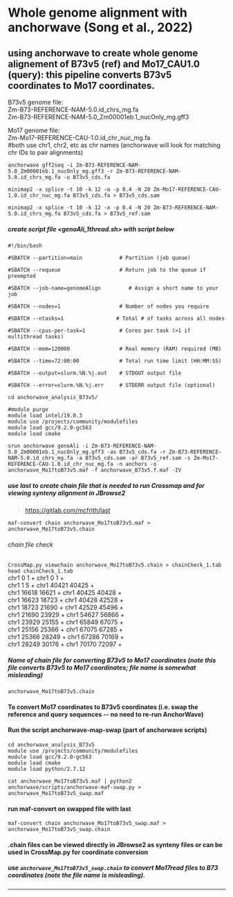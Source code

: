 # Whole genome alignment with anchorwave (Song et al., 2022)

## using anchorwave to create whole genome alignement of B73v5 (ref) and Mo17_CAU1.0 (query): this pipeline converts B73v5 coordinates to Mo17 coordinates.

B73v5 genome file:  
Zm-B73-REFERENCE-NAM-5.0.id_chrs_mg.fa  
Zm-B73-REFERENCE-NAM-5.0_Zm00001eb.1_nucOnly_mg.gff3  

Mo17 genome file:  
Zm-Mo17-REFERENCE-CAU-1.0.id_chr_nuc_mg.fa  
#both use chr1, chr2, etc as chr names (anchorwave will look for matching chr IDs to pair alignments)  

```
anchorwave gff2seq -i Zm-B73-REFERENCE-NAM-5.0_Zm00001eb.1_nucOnly_mg.gff3 -r Zm-B73-REFERENCE-NAM-5.0.id_chrs_mg.fa -o B73v5_cds.fa
```  

```
minimap2 -x splice -t 10 -k 12 -a -p 0.4 -N 20 Zm-Mo17-REFERENCE-CAU-1.0.id_chr_nuc_mg.fa B73v5_cds.fa > B73v5_cds.sam
```  

```
minimap2 -x splice -t 10 -k 12 -a -p 0.4 -N 20 Zm-B73-REFERENCE-NAM-5.0.id_chrs_mg.fa B73v5_cds.fa > B73v5_ref.sam
```  

##### create script file <genoAli_1thread.sh> with script below
```
#!/bin/bash

#SBATCH --partition=main            # Partition (job queue)

#SBATCH --requeue                   # Return job to the queue if preempted

#SBATCH --job-name=genomeAlign         # Assign a short name to your job

#SBATCH --nodes=1                   # Number of nodes you require

#SBATCH --ntasks=1                 # Total # of tasks across all nodes

#SBATCH --cpus-per-task=1           # Cores per task (>1 if multithread tasks)

#SBATCH --mem=120000                # Real memory (RAM) required (MB)

#SBATCH --time=72:00:00             # Total run time limit (HH:MM:SS)

#SBATCH --output=slurm.%N.%j.out    # STDOUT output file

#SBATCH --error=slurm.%N.%j.err     # STDERR output file (optional)

cd anchorwave_analysis_B73v5/

#module purge
module load intel/19.0.3
module use /projects/community/modulefiles
module load gcc/9.2.0-gc563
module load cmake

srun anchorwave genoAli -i Zm-B73-REFERENCE-NAM-5.0_Zm00001eb.1_nucOnly_mg.gff3 -as B73v5_cds.fa -r Zm-B73-REFERENCE-NAM-5.0.id_chrs_mg.fa -a B73v5_cds.sam -ar B73v5_ref.sam -s Zm-Mo17-REFERENCE-CAU-1.0.id_chr_nuc_mg.fa -n anchors -o anchorwave_Mo17toB73v5.maf -f anchorwave_B73v5.f.maf -IV
```

##### use last to create chain file that is needed to run Crossmap and for viewing synteny alignment in JBrowse2  
> https://gitlab.com/mcfrith/last

```
maf-convert chain anchorwave_Mo17toB73v5.maf > anchorwave_Mo17toB73v5.chain
```  
###### chain file check  
`CrossMap.py viewchain anchorwave_Mo17toB73v5.chain > chainCheck_1.tab`  
`head chainCheck_1.tab`  
chr1	0	1	+	chr1	0	1	+  
chr1	1	5	+	chr1	40421	40425	+  
chr1	16618	16621	+	chr1	40425	40428	+  
chr1	16623	18723	+	chr1	40428	42528	+  
chr1	18723	21690	+	chr1	42529	45496	+  
chr1	21690	23929	+	chr1	54627	56866	+  
chr1	23929	25155	+	chr1	65849	67075	+  
chr1	25156	25366	+	chr1	67075	67285	+  
chr1	25366	28249	+	chr1	67286	70169	+  
chr1	28249	30176	+	chr1	70170	72097	+  

##### Name of chain file for converting B73v5 to Mo17 coordinates (note this file converts B73v5 to Mo17 coordinates; file name is somewhat misleading)  
`anchorwave_Mo17toB73v5.chain`  

#### To convert Mo17 coordinates to B73v5 coordinates (i.e. swap the reference and query sequences -- no need to re-run AnchorWave)

#### Run the script anchorwave-map-swap (part of anchorwave scripts)

`cd anchorwave_analysis_B73v5`  
`module use /projects/community/modulefiles`  
`module load gcc/9.2.0-gc563`  
`module load cmake`  
`module load python/2.7.12`  
```
cat anchorwave_Mo17toB73v5.maf | python2 anchorwave/scripts/anchorwave-maf-swap.py > anchorwave_Mo17toB73v5_swap.maf
```  
#### run maf-convert on swapped file with last

```
maf-convert chain anchorwave_Mo17toB73v5_swap.maf > anchorwave_Mo17toB73v5_swap.chain
```

#### .chain files can be viewed directly in JBrowse2 as synteny files or can be used in CrossMap.py for coordinate conversion

##### use `anchorwave_Mo17toB73v5_swap.chain` to convert Mo17read files to B73 coordinates (note the file name is misleading).






****************************************************************************************************************************
